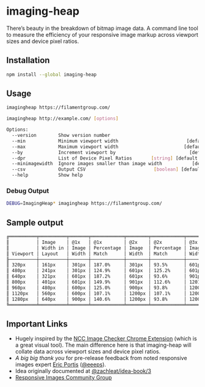 # imaging-heap

There’s beauty in the breakdown of bitmap image data. A command line tool to measure the efficiency of your responsive image markup across viewport sizes and device pixel ratios.

## Installation

```sh
npm install --global imaging-heap
```

## Usage

```sh
imagingheap https://filamentgroup.com/
```

```sh
imagingheap http://example.com/ [options]

Options:
  --version        Show version number                                 [boolean]
  --min            Minimum viewport width                         [default: 320]
  --max            Maximum viewport width                        [default: 1280]
  --by             Increment viewport by                           [default: 80]
  --dpr            List of Device Pixel Ratios       [string] [default: "1,2,3"]
  --minimagewidth  Ignore images smaller than image width           [default: 5]
  --csv            Output CSV                         [boolean] [default: false]
  --help           Show help                                           [boolean]
```

### Debug Output

```sh
DEBUG=ImagingHeap* imagingheap https://filamentgroup.com/
```

## Sample output

```sh
╔══════════╤══════════╤═══════╤════════════╤════════╤════════════╤════════╤════════════╗
║          │ Image    │ @1x   │ @1x        │ @2x    │ @2x        │ @3x    │ @3x        ║
║          │ Width in │ Image │ Percentage │ Image  │ Percentage │ Image  │ Percentage ║
║ Viewport │ Layout   │ Width │ Match      │ Width  │ Match      │ Width  │ Match      ║
╟──────────┼──────────┼───────┼────────────┼────────┼────────────┼────────┼────────────╢
║ 320px    │ 161px    │ 301px │ 187.0%     │ 301px  │ 93.5%      │ 601px  │ 125.2%     ║
║ 480px    │ 241px    │ 301px │ 124.9%     │ 601px  │ 125.2%     │ 601px  │ 83.5%      ║
║ 640px    │ 321px    │ 601px │ 187.2%     │ 601px  │ 93.6%      │ 901px  │ 93.9%      ║
║ 800px    │ 401px    │ 601px │ 149.9%     │ 901px  │ 112.6%     │ 1201px │ 100.1%     ║
║ 960px    │ 480px    │ 600px │ 125.0%     │ 900px  │ 93.8%      │ 1200px │ 83.3%      ║
║ 1120px   │ 560px    │ 600px │ 107.1%     │ 1200px │ 107.1%     │ 1200px │ 71.4%      ║
║ 1280px   │ 640px    │ 900px │ 140.6%     │ 1200px │ 93.8%      │ 1200px │ 62.5%      ║
╚══════════╧══════════╧═══════╧════════════╧════════╧════════════╧════════╧════════════╝
```

## Important Links

* Hugely inspired by the [NCC Image Checker Chrome Extension](https://github.com/nccgroup/image-checker) (which is a great visual tool). The main difference here is that imaging-heap will collate data across viewport sizes and device pixel ratios.
* _A big big thank you_ for pre-release feedback from noted responsive images expert [Eric Portis](https://ericportis.com/) ([@eeeps](https://github.com/eeeps/)).
* Idea originally documented at [@zachleat/idea-book/3](https://github.com/zachleat/idea-book/issues/3)
* [Responsive Images Community Group](https://responsiveimages.org/)
